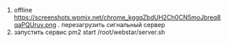 1. offline https://screenshots.wpmix.net/chrome_kggqZbdUH2Ch0CN5moJbreq8qaPQUruv.png . перезагрузить сигнальный сервер
2. запустить сервис pm2 start /root/webstar/server.sh
